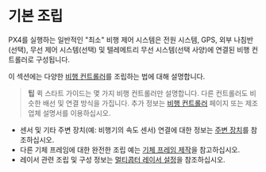 # 기본 조립

PX4를 실행하는 일반적인 "최소" 비행 제어 시스템은 전원 시스템, GPS, 외부 나침반 (선택), 무선 제어 시스템(선택) 및 텔레메트리 무선 시스템(선택 사양)에 연결된 비행 컨트롤러로 구성됩니다.

이 섹션에는 다양한 [비행 컨트롤러](../flight_controller/README.md)를 조립하는 법에 대해 설명합니다.

> **팁** 퀵 스타트 가이드는 몇 가지 비행 컨트롤러만 설명합니다. 다른 컨트롤러도 비슷한 배선 및 연결 방식을 가집니다. 추가 정보는 [비행 컨트롤러](../flight_controller/README.md) 페이지 또는 제조업체 설명서를 이용하십시오.

* 센서 및 기타 주변 장치(예: 비행기의 속도 센서) 연결에 대한 정보는 [주변 장치](../peripherals/README.md)를 참조하십시오.
* 다른 기체 프레임에 대한 완전한 조립 예는 [기체 프레임 제작](../airframes/README.md)을 참고하십시오.
* 레이서 관련 조립 및 구성 정보는 [멀티콥터 레이서 설정](../config_mc/racer_setup.md)을 참조하십시오.